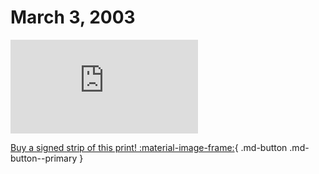# March 3, 2003

![](https://www.achewood.com/comic.php?date=03032003)

[Buy a signed strip of this print! :material-image-frame:](https://achewood-holiday-pop-up.myshopify.com/products/strip#03032003){ .md-button .md-button--primary }
